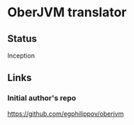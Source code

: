 # OberJVM translator


## Status

Inception


## Links

### Initial author's repo

https://github.com/egphilippov/oberjvm
